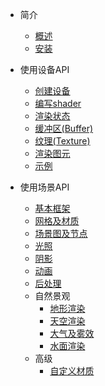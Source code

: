 - 简介

  - [概述](zh-cn/intro.md)
  - [安装](zh-cn/installation.md)

- 使用设备API

  - [创建设备](zh-cn/device.md)
  - [编写shader](zh-cn/shader.md)
  - [渲染状态](zh-cn/renderstate.md)
  - [缓冲区(Buffer)](zh-cn/buffer.md)
  - [纹理(Texture)](zh-cn/texture.md)
  - [渲染图元](zh-cn/drawcall.md)
  - [示例](zh-cn/devicesamples.md)

- 使用场景API

  - [基本框架](zh-cn/scene-basic.md)
  - [网格及材质](zh-cn/mesh-material.md)
  - [场景图及节点](zh-cn/scene-graph.md)
  - [光照](zh-cn/lighting.md)
  - [阴影](zh-cn/shadow.md)
  - [动画](zh-cn/animation.md)
  - [后处理](zh-cn/posteffect.md)
  - 自然景观
    - [地形渲染](zh-cn/terrain.md)
    - [天空渲染](zh-cn/sky.md)
    - [大气及雾效](zh-cn/fog.md)
    - [水面渲染](zh-cn/water.md)
  - 高级
    - [自定义材质](zh-cn/user-material.md)

